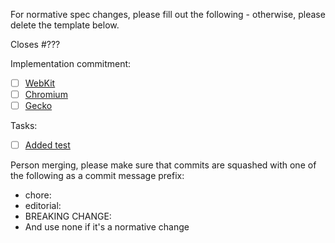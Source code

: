 For normative spec changes, please fill out the following - otherwise, please delete the template below.

Closes #???

Implementation commitment:

- [ ] [WebKit](https://bugs.webkit.org/???)
- [ ] [Chromium](https://bugs.chromium.org/???)
- [ ] [Gecko](http://bugzilla.mozilla.org/???)

Tasks:

- [ ] [Added test](https://github.com/web-platform-tests/wpt/pulls/???)

Person merging, please make sure that commits are squashed with one of the following as a commit message prefix:

- chore:
- editorial:
- BREAKING CHANGE:
- And use none if it's a normative change
